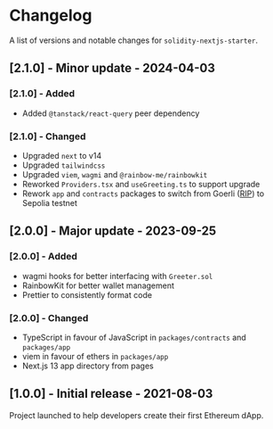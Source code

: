 # Changelog

A list of versions and notable changes for `solidity-nextjs-starter`.

## [2.1.0] - Minor update - 2024-04-03

### [2.1.0] - Added

- Added `@tanstack/react-query` peer dependency

### [2.1.0] - Changed

- Upgraded `next` to v14
- Upgraded `tailwindcss`
- Upgraded `viem`, `wagmi` and `@rainbow-me/rainbowkit`
- Reworked `Providers.tsx` and `useGreeting.ts` to support upgrade
- Rework `app` and `contracts` packages to switch from Goerli ([RIP](https://www.alchemy.com/blog/ethereum-goerli-testnet-deprecation)) to Sepolia testnet

## [2.0.0] - Major update - 2023-09-25

### [2.0.0] - Added

- wagmi hooks for better interfacing with `Greeter.sol`
- RainbowKit for better wallet management
- Prettier to consistently format code

### [2.0.0] - Changed

- TypeScript in favour of JavaScript in `packages/contracts` and `packages/app`
- viem in favour of ethers in `packages/app`
- Next.js 13 app directory from pages

## [1.0.0] - Initial release - 2021-08-03

Project launched to help developers create their first Ethereum dApp.
